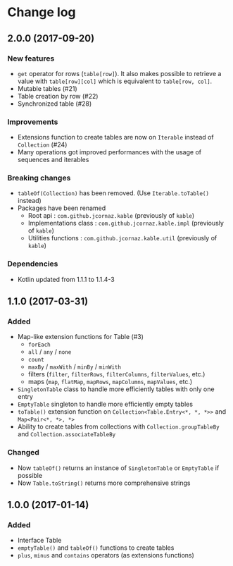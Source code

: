 # Change log
## 2.0.0 (2017-09-20)
### New features
* `get` operator for rows (`table[row]`). It also makes possible to retrieve a value with `table[row][col]` which is equivalent to `table[row, col]`.
* Mutable tables (#21)
* Table creation by row (#22)
* Synchronized table (#28)

### Improvements
* Extensions function to create tables are now on `Iterable` instead of `Collection` (#24)
* Many operations got improved performances with the usage of sequences and iterables

### Breaking changes
* `tableOf(Collection)` has been removed. (Use `Iterable.toTable()` instead)
* Packages have been renamed 
    * Root api : `com.github.jcornaz.kable` (previously of `kable`)
    * Implementations class : `com.github.jcornaz.kable.impl` (previously of `kable`)
    * Utilities functions : `com.github.jcornaz.kable.util` (previously of `kable`)
    
### Dependencies
* Kotlin updated from 1.1.1 to 1.1.4-3

## 1.1.0 (2017-03-31)
### Added
* Map-like extension functions for Table (#3)
    * `forEach`
    * `all` / `any` / `none`
    * `count`
    * `maxBy` / `maxWith` / `minBy` / `minWith`
    * filters (`filter`, `filterRows`, `filterColumns`, `filterValues`, etc.)
    * maps (`map`, `flatMap`, `mapRows`, `mapColumns`, `mapValues`, etc.)
* `SingletonTable` class to handle more efficiently tables with only one entry
* `EmptyTable` singleton to handle more efficiently empty tables
* `toTable()` extension function on `Collection<Table.Entry<*, *, *>>` and `Map<Pair<*, *>, *>`
* Ability to create tables from collections with `Collection.groupTableBy` and `Collection.associateTableBy`

### Changed
* Now `tableOf()` returns an instance of `SingletonTable` or `EmptyTable` if possible
* Now `Table.toString()` returns more comprehensive strings

## 1.0.0 (2017-01-14)
### Added
* Interface Table
* `emptyTable()` and `tableOf()` functions to create tables
* `plus`, `minus` and `contains` operators (as extensions functions)

